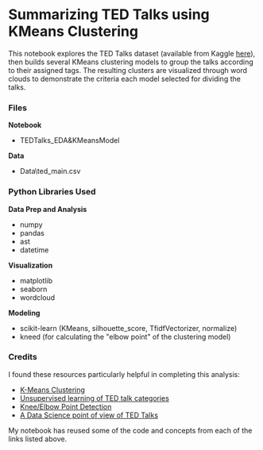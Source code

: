 # Summarizing TED Talks using KMeans Clustering

This notebook explores the TED Talks dataset (available from Kaggle [here](https://www.kaggle.com/rounakbanik/ted-talks)), then builds several KMeans clustering models to group the talks according to their assigned tags. The resulting clusters are visualized through word clouds to demonstrate the criteria each model selected for dividing the talks.

### Files

**Notebook**
- TEDTalks_EDA&KMeansModel

**Data**
- Data\ted_main.csv

### Python Libraries Used

**Data Prep and Analysis**
- numpy
- pandas
- ast
- datetime

**Visualization**
- matplotlib
- seaborn
- wordcloud

**Modeling**
- scikit-learn (KMeans, silhouette_score, TfidfVectorizer, normalize)
- kneed (for calculating the "elbow point" of the clustering model)


### Credits

I found these resources particularly helpful in completing this analysis:

- [K-Means Clustering](https://towardsdatascience.com/k-means-clustering-8e1e64c1561c)
- [Unsupervised learning of TED talk categories](https://www.kaggle.com/mattchurgin/unsupervised-learning-of-ted-talk-categories)
- [Knee/Elbow Point Detection](https://www.kaggle.com/kevinarvai/knee-elbow-point-detection)
- [A Data Science point of view of TED Talks](https://www.kaggle.com/liberoliber/a-data-science-point-of-view-of-ted-talks#Summarizing-the-TED-Trascripts)

My notebook has reused some of the code and concepts from each of the links listed above.